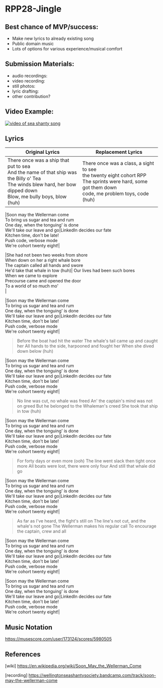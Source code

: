 # RPP28-Jingle

## Best chance of MVP/success:
* Make new lyrics to already existing song
* Public domain music
* Lots of options for various experience/musical comfort
## Submission Materials:
* audio recordings:
* video recording:
* still photos:
* lyric drafting:
* other contribution?
## Video Example:
[![video of sea shanty song](http://img.youtube.com/vi/UgsurPg9Ckw/0.jpg)](http://www.youtube.com/watch?v=UgsurPg9Ckw "Sea Shanty")

## Lyrics
|Original Lyrics | Replacement Lyrics|
|--------------------------- | ---------------------------|
|There once was a ship that put to sea<br>And the name of that ship was the Billy o' Tea<br>The winds blew hard, her bow dipped down<br>Blow, me bully boys, blow (huh)|There once was a class, a sight to see<br>the twenty eight cohort RPP<br>The sprints were hard, some got them down<br>code, me problem toys, code (huh)|

|Soon may the Wellerman come<br>To bring us sugar and tea and rum<br>One day, when the tonguing' is done<br>We'll take our leave and go|LinkedIn decides our fate<br>Kitchen time, don't be late!<br>Push code, verbose mode<br>We're cohort twenty eight!|


|She had not been two weeks from shore<br>When down on her a right whale bore<br>The captain called all hands and swore<br>He'd take that whale in tow (huh)| Our lives had been such bores<br>When we came to explore<br>Precourse came and opened the door<br>To a world of so much mo'<br>|

|Soon may the Wellerman come<br>To bring us sugar and tea and rum<br>One day, when the tonguing' is done<br>We'll take our leave and go|LinkedIn decides our fate<br>Kitchen time, don't be late!<br>Push code, verbose mode<br>We're cohort twenty eight!|

> Before the boat had hit the water
> The whale's tail came up and caught her
> All hands to the side, harpooned and fought her
> When she dived down below (huh)

|Soon may the Wellerman come<br>To bring us sugar and tea and rum<br>One day, when the tonguing' is done<br>We'll take our leave and go|LinkedIn decides our fate<br>Kitchen time, don't be late!<br>Push code, verbose mode<br>We're cohort twenty eight!|

> No line was cut, no whale was freed
> An' the captain's mind was not on greed
> But he belonged to the Whaleman's creed
> She took that ship in tow (huh)

|Soon may the Wellerman come<br>To bring us sugar and tea and rum<br>One day, when the tonguing' is done<br>We'll take our leave and go|LinkedIn decides our fate<br>Kitchen time, don't be late!<br>Push code, verbose mode<br>We're cohort twenty eight!|

> For forty days or even more (ooh)
> The line went slack then tight once more
> All boats were lost, there were only four
> And still that whale did go

|Soon may the Wellerman come<br>To bring us sugar and tea and rum<br>One day, when the tonguing' is done<br>We'll take our leave and go|LinkedIn decides our fate<br>Kitchen time, don't be late!<br>Push code, verbose mode<br>We're cohort twenty eight!|

> As far as I've heard, the fight's still on
> The line's not cut, and the whale's not gone
> The Wellerman makes his regular call
> To encourage the captain, crew and all

|Soon may the Wellerman come<br>To bring us sugar and tea and rum<br>One day, when the tonguing' is done<br>We'll take our leave and go|LinkedIn decides our fate<br>Kitchen time, don't be late!<br>Push code, verbose mode<br>We're cohort twenty eight!|

|Soon may the Wellerman come<br>To bring us sugar and tea and rum<br>One day, when the tonguing' is done<br>We'll take our leave and go|LinkedIn decides our fate<br>Kitchen time, don't be late!<br>Push code, verbose mode<br>We're cohort twenty eight!|

## Music Notation
https://musescore.com/user/173124/scores/5980505

## References
[wiki] https://en.wikipedia.org/wiki/Soon_May_the_Wellerman_Come

[recording] https://wellingtonseashantysociety.bandcamp.com/track/soon-may-the-wellerman-come
